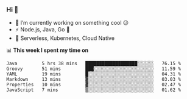 ### Hi 👋

<!--
**nodejh/nodejh** is a ✨ _special_ ✨ repository because its `README.md` (this file) appears on your GitHub profile.

Here are some ideas to get you started:

- 🔭 I’m currently working on ...
- 🌱 I’m currently learning ...
- 👯 I’m looking to collaborate on ...
- 🤔 I’m looking for help with ...
- 💬 Ask me about ...
- 📫 How to reach me: ...
- 😄 Pronouns: ...
- ⚡ Fun fact: ...
-->

- 🔭 I’m currently working on something cool :wink:
- ⚡ Node.js, Java, Go :thought_balloon:
- 🤖 Serverless, Kubernetes, Cloud Native

📊 **This week I spent my time on**

<!--START_SECTION:waka-->

```text
Java         5 hrs 38 mins   ███████████████████░░░░░░   76.15 %
Groovy       51 mins         ███░░░░░░░░░░░░░░░░░░░░░░   11.59 %
YAML         19 mins         █░░░░░░░░░░░░░░░░░░░░░░░░   04.31 %
Markdown     13 mins         ▓░░░░░░░░░░░░░░░░░░░░░░░░   03.03 %
Properties   10 mins         ▓░░░░░░░░░░░░░░░░░░░░░░░░   02.47 %
JavaScript   7 mins          ▒░░░░░░░░░░░░░░░░░░░░░░░░   01.62 %
```

<!--END_SECTION:waka-->


<!--
:traffic_light: **Visitors**

![visitors](https://visitor-badge.glitch.me/badge?page_id=nodejh.nodejh)
-->
